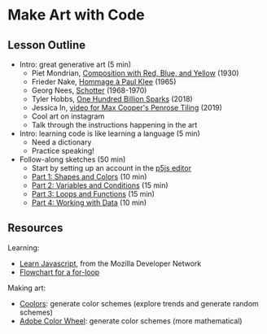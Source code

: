 # Make Art with Code

## Lesson Outline

- Intro: great generative art (5 min)
  - Piet Mondrian, [Composition with Red, Blue, and Yellow](https://www.ideelart.com/magazine/composition-with-red-blue-and-yellow) (1930)
  - Frieder Nake, [Hommage à Paul Klee](http://collections.vam.ac.uk/item/O211685/hommage-a-paul-klee-13965-print-nake-frieder/) (1965)
  - Georg Nees, [Schotter](https://collections.vam.ac.uk/item/O221321/schotter-print-nees-georg/#) (1968-1970)
  - Tyler Hobbs, [One Hundred Billion Sparks](https://tylerxhobbs.com/#/one-hundred-billion-sparks/) (2018)
  - Jessica In, [video for Max Cooper's Penrose Tiling](https://youtu.be/j8SNmGHhfks?t=70) (2019)
  - Cool art on instagram
  - Talk through the instructions happening in the art
- Intro: learning code is like learning a language (5 min)
  - Need a dictionary
  - Practice speaking!
- Follow-along sketches (50 min)
  - Start by setting up an account in the [p5js editor](https://editor.p5js.org)
  - [Part 1: Shapes and Colors](https://editor.p5js.org/andrewjensen/sketches/dIF3oGUnw) (10 min)
  - [Part 2: Variables and Conditions](https://editor.p5js.org/andrewjensen/sketches/3DA9qnbq1) (15 min)
  - [Part 3: Loops and Functions](https://editor.p5js.org/andrewjensen/sketches/xNAnwxv22) (15 min)
  - [Part 4: Working with Data](https://editor.p5js.org/andrewjensen/sketches/3T_K7TbuH) (10 min)

## Resources

Learning:

- [Learn Javascript](https://developer.mozilla.org/en-US/docs/Learn/JavaScript), from the Mozilla Developer Network
- [Flowchart for a for-loop](https://cdn.programiz.com/sites/tutorial2program/files/c-for-loop.jpg)

Making art:

- [Coolors](https://coolors.co/palettes/trending): generate color schemes (explore trends and generate random schemes)
- [Adobe Color Wheel](https://color.adobe.com/create/color-wheel): generate color schemes (more mathematical)

